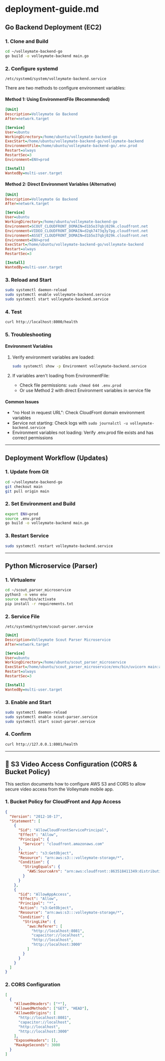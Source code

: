 # deployment-guide.md

## Go Backend Deployment (EC2)

### 1. Clone and Build

```bash
cd ~/volleymate-backend-go
go build -o volleymate-backend main.go
```

### 2. Configure systemd

`/etc/systemd/system/volleymate-backend.service`

There are two methods to configure environment variables:

#### Method 1: Using EnvironmentFile (Recommended)

```ini
[Unit]
Description=Volleymate Go Backend
After=network.target

[Service]
User=ubuntu
WorkingDirectory=/home/ubuntu/volleymate-backend-go
ExecStart=/home/ubuntu/volleymate-backend-go/volleymate-backend
EnvironmentFile=/home/ubuntu/volleymate-backend-go/.env.prod
Restart=always
RestartSec=3
Environment=ENV=prod

[Install]
WantedBy=multi-user.target
```

#### Method 2: Direct Environment Variables (Alternative)

```ini
[Unit]
Description=Volleymate Go Backend
After=network.target

[Service]
User=ubuntu
WorkingDirectory=/home/ubuntu/volleymate-backend-go
Environment=SCOUT_CLOUDFRONT_DOMAIN=d1b5o37qbj029k.cloudfront.net
Environment=VIDEO_CLOUDFRONT_DOMAIN=d2qk7473q3y7pg.cloudfront.net
Environment=ASSET_CLOUDFRONT_DOMAIN=d1b5o37qbj029k.cloudfront.net
Environment=ENV=prod
ExecStart=/home/ubuntu/volleymate-backend-go/volleymate-backend
Restart=always
RestartSec=3

[Install]
WantedBy=multi-user.target
```

### 3. Reload and Start

```bash
sudo systemctl daemon-reload
sudo systemctl enable volleymate-backend.service
sudo systemctl start volleymate-backend.service
```

### 4. Test

```bash
curl http://localhost:8000/health
```

### 5. Troubleshooting

#### Environment Variables

1. Verify environment variables are loaded:

   ```bash
   sudo systemctl show -p Environment volleymate-backend.service
   ```

2. If variables aren't loading from EnvironmentFile:
   - Check file permissions: `sudo chmod 644 .env.prod`
   - Or use Method 2 with direct Environment variables in service file

#### Common Issues

- "no Host in request URL": Check CloudFront domain environment variables
- Service not starting: Check logs with `sudo journalctl -u volleymate-backend.service`
- Environment variables not loading: Verify .env.prod file exists and has correct permissions

---

## Deployment Workflow (Updates)

### 1. Update from Git

```bash
cd ~/volleymate-backend-go
git checkout main
git pull origin main
```

### 2. Set Environment and Build

```bash
export ENV=prod
source .env.prod
go build -o volleymate-backend main.go
```

### 3. Restart Service

```bash
sudo systemctl restart volleymate-backend.service
```

---

## Python Microservice (Parser)

### 1. Virtualenv

```bash
cd ~/scout_parser_microservice
python3 -m venv env
source env/bin/activate
pip install -r requirements.txt
```

### 2. Service File

`/etc/systemd/system/scout-parser.service`

```ini
[Unit]
Description=Volleymate Scout Parser Microservice
After=network.target

[Service]
User=ubuntu
WorkingDirectory=/home/ubuntu/scout_parser_microservice
ExecStart=/home/ubuntu/scout_parser_microservice/env/bin/uvicorn main:app --host 127.0.0.1 --port 8001
Restart=always
RestartSec=3

[Install]
WantedBy=multi-user.target
```

### 3. Enable and Start

```bash
sudo systemctl daemon-reload
sudo systemctl enable scout-parser.service
sudo systemctl start scout-parser.service
```

### 4. Confirm

```bash
curl http://127.0.0.1:8001/health
```

---

## 🎥 S3 Video Access Configuration (CORS & Bucket Policy)

This section documents how to configure AWS S3 and CORS to allow secure video access from the Volleymate mobile app.

### 1. Bucket Policy for CloudFront and App Access

```json
{
  "Version": "2012-10-17",
  "Statement": [
    {
      "Sid": "AllowCloudFrontServicePrincipal",
      "Effect": "Allow",
      "Principal": {
        "Service": "cloudfront.amazonaws.com"
      },
      "Action": "s3:GetObject",
      "Resource": "arn:aws:s3:::volleymate-storage/*",
      "Condition": {
        "StringEquals": {
          "AWS:SourceArn": "arn:aws:cloudfront::863518411349:distribution/E2I1LDQ5PKDKHX"
        }
      }
    },
    {
      "Sid": "AllowAppAccess",
      "Effect": "Allow",
      "Principal": "*",
      "Action": "s3:GetObject",
      "Resource": "arn:aws:s3:::volleymate-storage/*",
      "Condition": {
        "StringLike": {
          "aws:Referer": [
            "http://localhost:8081",
            "capacitor://localhost",
            "http://localhost",
            "http://localhost:3000"
          ]
        }
      }
    }
  ]
}
```

### 2. CORS Configuration

```json
[
  {
    "AllowedHeaders": ["*"],
    "AllowedMethods": ["GET", "HEAD"],
    "AllowedOrigins": [
      "http://localhost:8081",
      "capacitor://localhost",
      "http://localhost",
      "http://localhost:3000"
    ],
    "ExposeHeaders": [],
    "MaxAgeSeconds": 3000
  }
]
```
